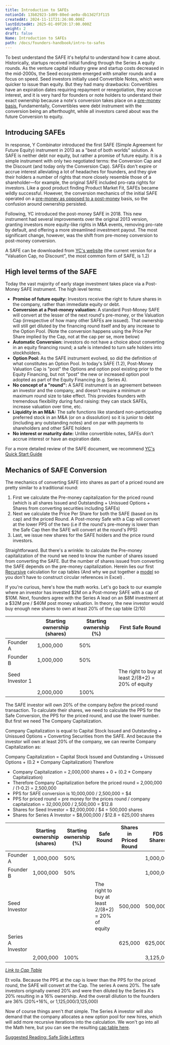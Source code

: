 ```yaml
---
title: Introduction to SAFEs
notionId: 13b82923-1d09-80ed-ae0a-db13d2f3f115
createdAt: 2024-11-11T21:26:00.000Z
lastEditedAt: 2025-01-09T20:17:00.000Z
weight: 2
draft: false
Name: Introduction to SAFEs
path: /docs/founders-handbook/intro-to-safes
---
```



To best understand the SAFE it's helpful to understand how it came about. Historically, startups received initial funding through the Series A equity rounds. As the venture capital industry grew and startup costs decreased in the mid-2000s, the Seed ecosystem emerged with smaller rounds and a focus on speed. Seed investors initially used Convertible Notes, which were quicker to issue than equity.  But they had many drawbacks: Convertibles have an expiration dates requiring repayment or renegotiation, they accrue interest, and it is very hard for founders or note holders to understand their exact ownership because a note's conversion takes place on a [pre-money basis.](https://1984.vc/docs/founders-handbook/pre-money-vs-post-money-conversion/) Fundamentally, Convertibles were debt instrument with the conversion being an afterthought, while all investors cared about was the future Conversion to equity.


## Introducing SAFEs


In response, Y Combinator introduced the first SAFE (Simple Agreement for Future Equity) instrument in 2013 as a "best of both worlds" solution. A SAFE is neither debt nor equity, but rather a promise of future equity. It is a simple instrument with only two negotiated terms: the Conversion Cap and the Discount (and today only the Conversion Cap). SAFEs don't expire or accrue interest alleviating a lot of headaches for founders, and they give their holders a number of rights that more closely resemble those of a shareholder—for example, the original SAFE included pro-rata rights for investors.  Like a good product finding Product Market Fit, SAFEs became wildly successful. However, the conversion mechanics of the initial SAFE operated on a [pre-money as opposed to a post-money](https://1984.vc/docs/founders-handbook/pre-money-vs-post-money-conversion/) basis, so the confusion around ownership persisted.


Following, YC introduced the post-money SAFE in 2018. This new instrument had several improvements over the original 2013 version, granting investors more equity-like rights in M&A events, removing pro-rate by default, and offering a more streamlined investment payout. The most significant change, however, was the shift from pre-money conversion to post-money conversion.


A SAFE can be downloaded from [YC's website](https://www.ycombinator.com/documents) (the current version for a "Valuation Cap, no Discount", the most common form of SAFE, is 1.2)


## High level terms of the SAFE


Today the vast majority of early stage investment takes place via a Post-Money SAFE instrument.  The high level terms:

- **Promise of future equity:** Investors receive the right to future shares in the company, rather than immediate equity or debt.
- **Conversion at a Post-money valuation:** A standard Post-Money SAFE will convert at the lesser of the next round's pre-money, or the Valuation Cap (irrespective of how many other SAFEs are issued). That ownership will still get diluted by the financing round itself and by any increase to the Option Pool. (Note the conversion happens using the Price Per Share implied by the Cap, not at the cap per se, more below)
- **Automatic Conversion:** investors do not have a choice about converting in an equity financing round; a safe is intended to turn safe holders into stockholders.
- **Option Pool:** As the SAFE instrument evolved, so did the definition of what constitutes an Option Pool. In today's SAFE (1.2), Post-Money Valuation Cap is "post" the Options and option pool existing prior to the Equity Financing, but not "post" the new or increased option pool adopted as part of the Equity Financing (e.g. Series A).
- **No concept of a "round":** A SAFE instrument is an agreement between an investor and the company, and doesn't require a minimum or maximum round size to take effect. This provides founders with tremendous flexibility during fund raising: they can stack SAFEs, increase valuation over time, etc.
- **Liquidity in an M&A:** The safe functions like standard non-participating preferred stock in an M&A (or on a dissolution) so it is junior to debt (including any outstanding notes) and on par with payments to shareholders and other SAFE holders
- **No interest or maturity date:** Unlike convertible notes, SAFEs don't accrue interest or have an expiration date.

For a more detailed review of the SAFE document, we recommend [YC's Quick Start Guide](https://bookface-static.ycombinator.com/assets/ycdc/Website%20User%20Guide%20Feb%202023%20-%20final-28acf9a3b938e643cc270b7da514194d5c271359be25b631b025605673fa9f95.pdf)


## Mechanics of SAFE Conversion


The mechanics of converting SAFE into shares as part of a priced round are pretty similar to a traditional round:

1. First we calculate the Pre-money capitalization for the priced round (which is all shares Issued and Outstanding + Unissued Options + Shares from converting securities including SAFEs)
2. Next we calculate the Price Per Share for both the SAFE (based on its cap) and the priced Round. A Post-money Safe with a Cap will convert at the lower PPS of the two (i.e if the round's pre-money is lower than the Safe Cap then the SAFE will convert at the round's PPS)
3. Last, we issue new shares for the SAFE holders and the price round investors.

Straightforward. But there's a wrinkle: to calculate the Pre-money capitalization of the round we need to know the number of shares issued from converting the SAFE.  But the number of shares issued from converting the SAFE depends on the pre-money capitalization. Herein lies our first [Recursive](https://en.wikipedia.org/wiki/Recursion) calculation for cap tables (And why we put together a [model](https://1984.vc/docs/cap-table-worksheet) so you don't have to construct circular references in Excel) .


If you're curious, here's how the math works. Let's go back to our example where an investor has invested $2M on a Post-money SAFE with a cap of $10M.  Next, founders agree with the Series A lead on an $8M investment at a $32M pre / $40M post money valuation. In theory, the new investor would buy enough new shares to own at least 20% of the cap table (2/10)


|                 | Starting ownership (shares) | Starting ownership (%) | First Safe Round                                  |
| --------------- | --------------------------- | ---------------------- | ------------------------------------------------- |
| Founder A       | 1,000,000                   | 50%                    |                                                   |
| Founder B       | 1,000,000                   | 50%                    |                                                   |
| Seed Investor 1 |                             |                        | The right to buy at least 2/(8+2) = 20% of equity |
|                 | 2,000,000                   | 100%                   |                                                   |


The SAFE investor will own 20% of the company _before_ the priced round transaction.  To calculate their shares, we need to calculate the PPS for the Safe Conversion,  the PPS for the priced round, and use the lower number.  But first we need The Company Capitalization.


Company Capitalization is equal to Capital Stock Issued and Outstanding + Unissued Options + Converting Securities from the SAFE.  And because the investor will own at least 20% of the company, we can rewrite Company Capitalization as:


Company Capitalization = Capital Stock Issued and Outstanding + Unissued Options +  (0.2 * Company Capitalization)
Therefore

- Company Capitalization = 2,000,000 shares + 0 + (0.2 * Company Capitalization)
- Therefore Company Capitalization before the priced round = 2,000,000 / (1-0.2) = 2,500,000
- PPS for SAFE conversion is 10,000,000 / 2,500,000 = $4
- PPS for priced round = pre money for the prices round / company capitalization = 32,000,000 / 2,500,000 = $12.8
- Shares for Seed Investor = $2,000,000 / $4 = 500,000 shares
- Shares for Series A Investor = $8,000,000 / $12.8 = 625,000 shares

|                   | Starting ownership (shares) | Starting ownership (%) | Safe Round                                        | Shares in Priced Round | FDS Shares | FDS % |
| ----------------- | --------------------------- | ---------------------- | ------------------------------------------------- | ---------------------- | ---------- | ----- |
| Founder A         | 1,000,000                   | 50%                    |                                                   |                        | 1,000,000  | 32%   |
| Founder B         | 1,000,000                   | 50%                    |                                                   |                        | 1,000,000  | 32%   |
| Seed Investor     |                             |                        | The right to buy at least 2/(8+2) = 20% of equity | 500,000                | 500,000    | 16%   |
| Series A Investor |                             |                        |                                                   | 625,000                | 625,000    | 20%   |
|                   | 2,000,000                   | 100%                   |                                                   |                        | 3,125,000  |       |


[_Link to Cap Table_](https://1984.vc/docs/cap-table-worksheet/#AAN4IgTg9g7gIghgFziAXAbVASwCapABhABoQEBPABwFM8BjCAWwYgDtiQW4GaUQAxCAFcW2KmAAEAQXYBnABZwwVGagCM.DZpLQWY.ZgqoMIeYuVrNWkNTC0qLBKgCs.AL5FQppSpTrL.Ehs7B1QAFjcPEwVvC39AsWDHFABmACYAOktk_AB2VI1UgE5QwtcAXRI4ABsq6BgqKqoEHgQwQSp3LFxeVXZyajpGZjYSTm48AWFRCQAhWWjzX38AkB09OQMjTwWfP0t423skl06os13lg8SwiO3z2P3rBKPUNMzNbLyC4tKKkGrarAGk0Wm0OpEcHgAJIyGTtbAAeQoCEwrBUJH6PBA9CYrHYYyxMLhVGw4iRKLR83uKBWazA.kM6DuMRpVxeNNOXkWKyC7NuZxZPOeIQ5fwBdWBzVQrXap0hvFCfUoWJkcAAZjRRlwsQBlKgk8RQlgAN2UCAgEnYmBNZu4IvycWxcEZe0e2EwMnowiStKgunpG0Zxl59pWXJ8_JDSVUTnShXjhScqmSTnjTmS2VCJHDYQThQAHOVKjUJY0pSgZVQSO7VQAjRrYPiYBrYHxoP70G301EsAAqyrwFAgMkccu6IBySoGvBkYmb6I42rwerA86khptI4tVs3CDtSXzl1WfvWmyZAsWADZUiV42yRapCnGE_mco_46.30X_iWgWWeGq1Szt.FBKAAsqwVBkK8DqPEgYAAOZNOSPYyAAChAEBVKgKzCIIs6IsiqE4a4QA)


Et voila. Because the PPS at the cap is lower than the PPS for the priced round, the SAFE will convert at the Cap. The series A owns 20%. The safe investors originally owned 20% and were then diluted by the Series A's 20% resulting in a 16% ownership. And the overall dilution to the founders are 36% (20%+16%, or 1,125,000/3,125,000)


Now of course things aren't _that_ simple.  The Series A investor will also demand that the company allocates a new option pool for new hires, which will add more recursive iterations into the calculation. We won't go into all the Math here, but you can see the resulting [cap table here](https://1984.vc/docs/cap-table-worksheet/#AAN4IgTg9g7gIghgFziAXAbVASwCapABhABoQEBPABwFM8BjCAWwYgDtiQW4GaUR4XMVADYACAKIBrdgGcAFnDBVpqAIz51GktBZUwczBVQYQchUtUbNIamFpUWCVQFYAdAGYAHABYAbCqeevv6eTgC.RKCmisooapb4JDZ2DqoqLgBMTl5ebgDsHj4AnB7p6V4eueGR8tEW8Ym6yY4oHi65uSoehU4qxT5OhW74bqEAuiRwQkLQMMJUCDwIYACuVFUgOHgq7OTUdIzMbCSc3HgAUhCyLCIAwhBTmNKsMjXmsfEJINq6.obo1WYYnFLA1bPZmm43O5ITDYbD1lE3sCrElwagyu5vH4Aljgh4Ea8gR9QU1VIUXB4Su0VJ0aSo_F4xhMpjM5gtUEtVutNrwAJLSaSrbAAeQoCEwrGUJF2PBA9CYz2OXFl_MFVGwIlF4slL0BqE.3z0sgMRgBtRQn1RKQtBL1FpJaJtERMhP1Dut.CZIEm01gbMWKzWzp5IC8O0osukcAAZjQladeL1vCIAGrg5a1EiYFgANyUCG41vSxLlcD.yKs2Ee9GWHq0UB0RpN_2sjUdxZIiJinudVuaKihhSHhT8hV63RUmVynddKC8w.KXp9rKE8wDqxIVajACNV9gAGKCITYGJocZy1h5vQSlgAFQjeAoEGkjm5uF4uXDe140l0gilHDKngt6Bqm6bRCI7DZnmL6Fs0Hgloavymi6do.GUw7uv25ILhU47FNSS4sn6q7sig0aTL.XoUIoACyrBUGQqBuMW9SkAoADm8xaje0gAAoQPcFgkLWyy_iKYq8fqoRAA#AAN4IgTg9g7gIghgFziAXAbVASwCapABhABoQEBPABwFM8BjCAWwYgDtiQW4GaUR4XMVADYACAKIBrdgGcAFnDBVpqAIz51GktBZUwczBVQYQchUtUbNIamFpUWCVQFYAdAGYAHABYAbCqeevv6eTgC.RKCmisooapb4JDZ2DqoqLgBMTl5ebgDsHj4AnB7p6V4eueGR8tEW8Ym6yY4oHi65uSoehU4qxT5OhW74bqEAuiRwQkLQMMJUCDwIYACuVFUgOHgq7OTUdIzMbCSc3HgAUhCyLCIAwhBTmNKsMjXmsfEJINq6.obo1WYYnFLA1bPZmm43O5ITDYbD1lE3sCrElwagyu5vH4Aljgh4Ea8gR9QU1VIUXB4Su0VJ0aSo_F4xhMpjM5gtUEtVutNrwAJLSaSrbAAeQoCEwrGUJF2PBA9CYz2OXFl_MFVGwIlF4slL0BqE.3z0sgMRgBtRQn1RKQtBL1FpJaJtERMhP1Dut.CZIEm01gbMWKzWzp5IC8O0osukcAAZjQladeL1vCIAGrg5a1EiYFgANyUCG41vSxLlcD.yKs2Ee9GWHq0UB0RpN_2sjUdxZIiJinudVuaKihhSHhT8hV63RUmVynddKC8w.KXp9rKE8wDqxIVajACNV9gAGKCITYGJocZy1h5vQSlgAFQjeAoEGkjm5uF4uXDe140l0gilHDKngt6Bqm6bRCI7DZnmL6Fs0Hgloavymi6do.GUw7uv25ILhU47FNSS4sn6q7sig0aTL.XoUIoACyrBUGQqBuMW9SkAoADm8xaje0gAAoQPcFgkLWyy_iKYq8fqoRAA).


[Suggested Reading: Safe Side Letters](https://1984.vc/docs/founders-handbook/safe-side-letters/)

